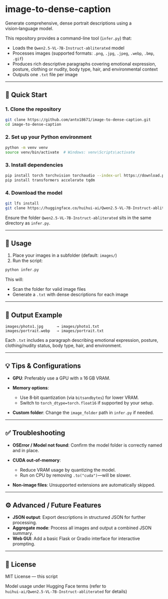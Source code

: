# image-to-dense-caption

Generate comprehensive, dense portrait descriptions using a vision‑language model.

This repository provides a command-line tool (`infer.py`) that:

- Loads the `Qwen2.5-VL-7B-Instruct-abliterated` model
- Processes images (supported formats: `.png`, `.jpg`, `.jpeg`, `.webp`, `.bmp`, `.gif`)
- Produces rich descriptive paragraphs covering emotional expression, posture, clothing or nudity, body type, hair, and environmental context
- Outputs one `.txt` file per image

---

## 🚀 Quick Start

### 1. Clone the repository

```bash
git clone https://github.com/anto18671/image-to-dense-caption.git
cd image-to-dense-caption
```

### 2. Set up your Python environment

```bash
python -m venv venv
source venv/bin/activate  # Windows: venv\Scripts\activate
```

### 3. Install dependencies

```bash
pip install torch torchvision torchaudio --index-url https://download.pytorch.org/whl/cu121
pip install transformers accelerate tqdm
```

### 4. Download the model

```bash
git lfs install
git clone https://huggingface.co/huihui-ai/Qwen2.5-VL-7B-Instruct-abliterated
```

Ensure the folder `Qwen2.5-VL-7B-Instruct-abliterated` sits in the same directory as `infer.py`.

---

## 🔧 Usage

1. Place your images in a subfolder (default: `images/`)
2. Run the script:

```bash
python infer.py
```

This will:

- Scan the folder for valid image files
- Generate a `.txt` with dense descriptions for each image

---

## 📁 Output Example

```
images/photo1.jpg      → images/photo1.txt
images/portrait.webp   → images/portrait.txt
```

Each `.txt` includes a paragraph describing emotional expression, posture, clothing/nudity status, body type, hair, and environment.

---

## 💡 Tips & Configurations

- **GPU**: Preferably use a GPU with ≥ 16 GB VRAM.
- **Memory options**:

  - Use 8‑bit quantization (via `bitsandbytes`) for lower VRAM.
  - Switch to `torch_dtype=torch.float16` if supported by your setup.

- **Custom folder**: Change the `image_folder` path in `infer.py` if needed.

---

## ✅ Troubleshooting

- **OSError / Model not found**: Confirm the model folder is correctly named and in place.
- **CUDA out-of-memory**:

  - Reduce VRAM usage by quantizing the model.
  - Run on CPU by removing `.to("cuda")`—will be slower.

- **Non‑image files**: Unsupported extensions are automatically skipped.

---

## ⚙️ Advanced / Future Features

- **JSON output**: Export descriptions in structured JSON for further processing.
- **Aggregate mode**: Process all images and output a combined JSON summary.
- **Web GUI**: Add a basic Flask or Gradio interface for interactive prompting.

---

## 📄 License

MIT License — this script

Model usage under Hugging Face terms (refer to `huihui‑ai/Qwen2.5‑VL‑7B‑Instruct‑abliterated` for details)
